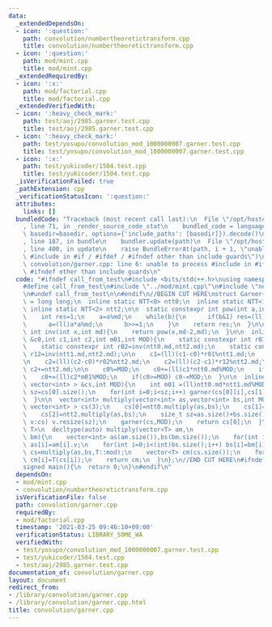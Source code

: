 ```yaml
---
data:
  _extendedDependsOn:
  - icon: ':question:'
    path: convolution/numbertheoretictransform.cpp
    title: convolution/numbertheoretictransform.cpp
  - icon: ':question:'
    path: mod/mint.cpp
    title: mod/mint.cpp
  _extendedRequiredBy:
  - icon: ':x:'
    path: mod/factorial.cpp
    title: mod/factorial.cpp
  _extendedVerifiedWith:
  - icon: ':heavy_check_mark:'
    path: test/aoj/2985.garner.test.cpp
    title: test/aoj/2985.garner.test.cpp
  - icon: ':heavy_check_mark:'
    path: test/yosupo/convolution_mod_1000000007.garner.test.cpp
    title: test/yosupo/convolution_mod_1000000007.garner.test.cpp
  - icon: ':x:'
    path: test/yukicoder/1504.test.cpp
    title: test/yukicoder/1504.test.cpp
  _isVerificationFailed: true
  _pathExtension: cpp
  _verificationStatusIcon: ':question:'
  attributes:
    links: []
  bundledCode: "Traceback (most recent call last):\n  File \"/opt/hostedtoolcache/Python/3.9.2/x64/lib/python3.9/site-packages/onlinejudge_verify/documentation/build.py\"\
    , line 71, in _render_source_code_stat\n    bundled_code = language.bundle(stat.path,\
    \ basedir=basedir, options={'include_paths': [basedir]}).decode()\n  File \"/opt/hostedtoolcache/Python/3.9.2/x64/lib/python3.9/site-packages/onlinejudge_verify/languages/cplusplus.py\"\
    , line 187, in bundle\n    bundler.update(path)\n  File \"/opt/hostedtoolcache/Python/3.9.2/x64/lib/python3.9/site-packages/onlinejudge_verify/languages/cplusplus_bundle.py\"\
    , line 400, in update\n    raise BundleErrorAt(path, i + 1, \"unable to process\
    \ #include in #if / #ifdef / #ifndef other than include guards\")\nonlinejudge_verify.languages.cplusplus_bundle.BundleErrorAt:\
    \ convolution/garner.cpp: line 6: unable to process #include in #if / #ifdef /\
    \ #ifndef other than include guards\n"
  code: "#ifndef call_from_test\n#include <bits/stdc++.h>\nusing namespace std;\n\n\
    #define call_from_test\n#include \"../mod/mint.cpp\"\n#include \"numbertheoretictransform.cpp\"\
    \n#undef call_from_test\n\n#endif\n//BEGIN CUT HERE\nstruct Garner{\n  using ll\
    \ = long long;\n  inline static NTT<0> ntt0;\n  inline static NTT<1> ntt1;\n \
    \ inline static NTT<2> ntt2;\n\n  static constexpr int pow(int a,int b,int md){\n\
    \    int res=1;\n    a=a%md;\n    while(b){\n      if(b&1) res=(ll)res*a%md;\n\
    \      a=(ll)a*a%md;\n      b>>=1;\n    }\n    return res;\n  }\n\n  static constexpr\
    \ int inv(int x,int md){\n    return pow(x,md-2,md);\n  }\n\n  inline void garner(int\
    \ &c0,int c1,int c2,int m01,int MOD){\n    static constexpr int r01=inv(ntt0.md,ntt1.md);\n\
    \    static constexpr int r02=inv(ntt0.md,ntt2.md);\n    static constexpr int\
    \ r12=inv(ntt1.md,ntt2.md);\n\n    c1=(ll)(c1-c0)*r01%ntt1.md;\n    if(c1<0) c1+=ntt1.md;\n\
    \n    c2=(ll)(c2-c0)*r02%ntt2.md;\n    c2=(ll)(c2-c1)*r12%ntt2.md;\n    if(c2<0)\
    \ c2+=ntt2.md;\n\n    c0%=MOD;\n    c0+=(ll)c1*ntt0.md%MOD;\n    if(c0>=MOD) c0-=MOD;\n\
    \    c0+=(ll)c2*m01%MOD;\n    if(c0>=MOD) c0-=MOD;\n  }\n\n  inline void garner(vector<\
    \ vector<int> > &cs,int MOD){\n    int m01 =(ll)ntt0.md*ntt1.md%MOD;\n    int\
    \ sz=cs[0].size();\n    for(int i=0;i<sz;i++) garner(cs[0][i],cs[1][i],cs[2][i],m01,MOD);\n\
    \  }\n\n  vector<int> multiply(vector<int> as,vector<int> bs,int MOD){\n    vector<\
    \ vector<int> > cs(3);\n    cs[0]=ntt0.multiply(as,bs);\n    cs[1]=ntt1.multiply(as,bs);\n\
    \    cs[2]=ntt2.multiply(as,bs);\n    size_t sz=as.size()+bs.size()-1;\n    for(auto&\
    \ v:cs) v.resize(sz);\n    garner(cs,MOD);\n    return cs[0];\n  }\n\n  template<typename\
    \ T>\n  decltype(auto) multiply(vector<T> am,\n                          vector<T>\
    \ bm){\n    vector<int> as(am.size()),bs(bm.size());\n    for(int i=0;i<(int)as.size();i++)\
    \ as[i]=am[i].v;\n    for(int i=0;i<(int)bs.size();i++) bs[i]=bm[i].v;\n    vector<int>\
    \ cs=multiply(as,bs,T::mod);\n    vector<T> cm(cs.size());\n    for(int i=0;i<(int)cm.size();i++)\
    \ cm[i]=T(cs[i]);\n    return cm;\n  }\n};\n//END CUT HERE\n#ifndef call_from_test\n\
    signed main(){\n  return 0;\n}\n#endif\n"
  dependsOn:
  - mod/mint.cpp
  - convolution/numbertheoretictransform.cpp
  isVerificationFile: false
  path: convolution/garner.cpp
  requiredBy:
  - mod/factorial.cpp
  timestamp: '2021-03-25 09:46:10+09:00'
  verificationStatus: LIBRARY_SOME_WA
  verifiedWith:
  - test/yosupo/convolution_mod_1000000007.garner.test.cpp
  - test/yukicoder/1504.test.cpp
  - test/aoj/2985.garner.test.cpp
documentation_of: convolution/garner.cpp
layout: document
redirect_from:
- /library/convolution/garner.cpp
- /library/convolution/garner.cpp.html
title: convolution/garner.cpp
---
```

